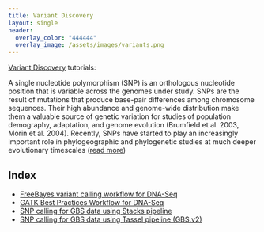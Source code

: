 ```yaml
---
title: Variant Discovery
layout: single
header:
  overlay_color: "444444"
  overlay_image: /assets/images/variants.png
---
```


[Variant Discovery](https://www.annualreviews.org/doi/full/10.1146/annurev-ecolsys-110316-022645) tutorials:

A single nucleotide polymorphism (SNP) is an orthologous nucleotide position that is variable across the genomes under study. SNPs are the result of mutations that produce base-pair differences among chromosome sequences.
Their high abundance and genome-wide distribution make them a valuable source of genetic variation for studies of population demography, adaptation, and genome evolution (Brumfield et al. 2003, Morin et al. 2004).
Recently, SNPs have started to play an increasingly important role in phylogeographic and phylogenetic studies at much deeper evolutionary timescales ([read more](https://www.annualreviews.org/doi/full/10.1146/annurev-ecolsys-110316-022645))


## Index

* [FreeBayes variant calling workflow for DNA-Seq](freebayes-dnaseq-workflow.md)
* [GATK Best Practices Workflow for DNA-Seq](gatk-dnaseq-best-practices-workflow.md)
* [SNP calling for GBS data using Stacks pipeline](gbs-data-snp-calling-using-stacks.md)
* [SNP calling for GBS data using Tassel pipeline (GBS.v2)](gbs-data-snp-calling-using-tassel.md)
